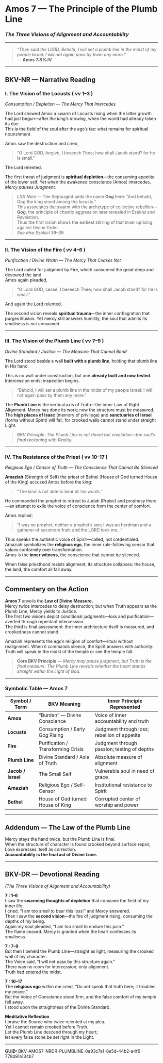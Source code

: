 # Amos 7 — The Principle of the Plumb Line
### *The Three Visions of Alignment and Accountability*

---

> _“Then said the LORD, Behold, I will set a plumb line in the midst of my people Israel: I will not again pass by them any more.”_  
> — **Amos 7:8 KJV**

---

## BKV-NR — Narrative Reading

### **I. The Vision of the Locusts ( vv 1–3 )**  
*Consumption / Depletion — The Mercy That Intercedes*

The Lord showed Amos a swarm of Locusts rising when the latter growth had just begun—after *the king’s mowing*, when the world had already taken its due.  
This is the field of the soul after the ego’s tax: what remains for spiritual nourishment.  

Amos saw the destruction and cried,  
> “O Lord GOD, forgive, I beseech Thee; how shall Jacob stand? for he is small.”  

The Lord relented.  

The first threat of judgment is **spiritual depletion**—the consuming appetite of the lower self. Yet when the awakened conscience (Amos) intercedes, *Mercy pauses Judgment.*  

> *LXX Note* — The Septuagint adds the name **Gog** here: “And behold, Gog the king stood among the locusts.”  
> This associates the swarm with the archetype of collective rebellion—**Gog**, the principle of chaotic aggression later revealed in Ezekiel and Revelation.  
> Thus the first vision shows the earliest stirring of that inner uprising against Divine Order.  
> *See also Ezekiel 38–39.*

---

### **II. The Vision of the Fire ( vv 4–6 )**  
*Purification / Divine Wrath — The Mercy That Ceases Not*

The Lord called for judgment by Fire, which consumed the great deep and devoured the land.  
Amos again pleaded,  
> “O Lord GOD, cease, I beseech Thee; how shall Jacob stand? for he is small.”  

And again the Lord relented.  

The second vision reveals **spiritual trauma**—the inner conflagration that purges illusion. Yet mercy still answers humility; the soul that admits its smallness is not consumed.  

---

### **III. The Vision of the Plumb Line ( vv 7–9 )**  
*Divine Standard / Justice — The Measure That Cannot Bend*

The Lord stood beside a wall **built with a plumb line**, holding that plumb line in His hand.  

This is no wall under construction, but one **already built and now tested**.  
Intercession ends; inspection begins.  

> “Behold, I will set a plumb line in the midst of my people Israel: I will not again pass by them any more.”  

The **Plumb Line** is the vertical axis of Truth—the inner Law of Right Alignment. Mercy has done its work; now the structure must be measured.  
The **high places of Isaac** (memory of privilege) and **sanctuaries of Israel** (forms without Spirit) will fall, for crooked walls cannot stand under straight Light.  

> *BKV Principle:* *The Plumb Line is not threat but revelation—the soul’s final reckoning with Reality.*

---

### **IV. The Resistance of the Priest ( vv 10–17 )**  
*Religious Ego / Censor of Truth — The Conscience That Cannot Be Silenced*

**Amaziah** (Strength of Self) the priest of Bethel (House of God turned House of the King) accused Amos before the king:  
> “The land is not able to bear all his words.”  

He commanded the prophet to retreat to Judah (Praise) and prophesy there—an attempt to exile the voice of conscience from the center of comfort.  

Amos replied:  
> “I was no prophet, neither a prophet’s son; I was an herdman and a gatherer of sycomore fruit: and the LORD took me…”  

Thus speaks the authentic voice of Spirit—called, not credentialed.  
Amaziah symbolizes the **religious ego**, the inner rule-following censor that values conformity over transformation.  
Amos is the **inner witness**, the conscience that cannot be silenced.  

When false priesthood resists alignment, its structure collapses: the house, the land, the comfort all fall away.  

---

## **Commentary on the Action**

**Amos 7** unveils the **Law of Divine Measure.**  
Mercy twice intercedes to delay destruction; but when Truth appears as the Plumb Line, Mercy yields to Justice.  
The first two visions depict conditional judgments—loss and purification—averted through repentant intercession.  
The third is final assessment: the inner architecture itself is measured, and crookedness cannot stand.  

Amaziah represents the ego’s religion of comfort—ritual without realignment. When it commands silence, the Spirit answers with authority: Truth will speak in the midst of the temple or see the temple fall.  

> **Core BKV Principle** — *Mercy may pause judgment, but Truth is the final measure. The Plumb Line reveals whether the heart stands straight within the Light of God.*

---

### **Symbolic Table — Amos 7**

| Symbol / Term | BKV Meaning | Inner Principle Represented |
|----------------|-------------|-----------------------------|
| **Amos** | “Burden” — Divine Conscience | Voice of inner accountability and truth |
| **Locusts** | Consumption / Early Gog Rising | Judgment through loss; rebellion of appetite |
| **Fire** | Purification / Transforming Crisis | Judgment through passion; testing of depths |
| **Plumb Line** | Divine Standard / Axis of Truth | Absolute measure of alignment |
| **Jacob / Israel** | The Small Self | Vulnerable soul in need of grace |
| **Amaziah** | Religious Ego / Self-Censor | Institutional resistance to Spirit |
| **Bethel** | House of God turned House of King | Corrupted center of worship and power |

---

## **Addendum — The Law of the Plumb Line**

Mercy stays the hand twice, but the Plumb Line is final.  
When the structure of character is found crooked beyond surface repair, Love expresses itself as correction.  
**Accountability is the final act of Divine Love.**

---

## BKV-DR — Devotional Reading  
*(The Three Visions of Alignment and Accountability)*

**7 : 1–6**  
I saw the **swarming thoughts of depletion** that consume the field of my inner life.  
I cried, “I am too small to bear this loss!” and Mercy answered.  
Then I saw the **second vision**—the fire of judgment rising, consuming the depths of my being.  
Again my soul pleaded, “I am too small to endure this pain.”  
The flame ceased. Mercy is granted when the heart confesses its smallness.  

**7 : 7–9**  
But then I beheld the Plumb Line—straight as light, measuring the crooked wall of my character.  
The Voice said, “I will not pass by this structure again.”  
There was no room for intercession; only alignment.  
Truth had entered the midst.  

**7 : 10–17**  
The **religious ego** within me cried, “Do not speak that truth here; it troubles my peace.”  
But the Voice of Conscience stood firm, and the false comfort of my temple fell away.  
I stood upon the straightness of the Divine Standard.  

**Meditative Reflection**  
I praise the Source who twice relented at my plea.  
Yet I cannot remain crooked before Truth.  
Let the Plumb Line descend through my heart;  
let every false stone be set right in the Light.  

---

**GUID:** BKV-AMOS7-NRDR-PLUMBLINE-0a93c7a1-8e5d-44b2-a4f6-778d91a134b7
